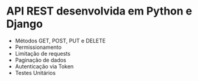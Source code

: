 # API REST desenvolvida em Python e Django 

- Métodos GET, POST, PUT e DELETE
- Permissionamento
- Limitação de requests
- Paginação de dados
- Autenticação via Token
- Testes Unitários
